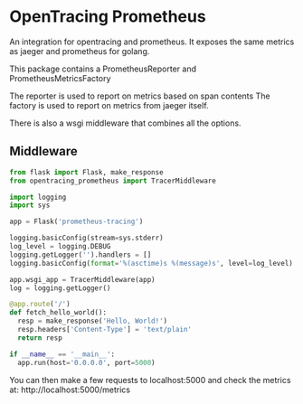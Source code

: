 # OpenTracing Prometheus

An integration for opentracing and prometheus.
It exposes the same metrics as jaeger and prometheus for golang.

This package contains a PrometheusReporter and PrometheusMetricsFactory

The reporter is used to report on metrics based on span contents
The factory is used to report on metrics from jaeger itself.

There is also a wsgi middleware that combines all the options.

## Middleware

```python
from flask import Flask, make_response
from opentracing_prometheus import TracerMiddleware

import logging
import sys

app = Flask('prometheus-tracing')

logging.basicConfig(stream=sys.stderr)
log_level = logging.DEBUG
logging.getLogger('').handlers = []
logging.basicConfig(format='%(asctime)s %(message)s', level=log_level)

app.wsgi_app = TracerMiddleware(app)
log = logging.getLogger()

@app.route('/')
def fetch_hello_world():
  resp = make_response('Hello, World!')
  resp.headers['Content-Type'] = 'text/plain'
  return resp

if __name__ == '__main__':
  app.run(host='0.0.0.0', port=5000)

```

You can then make a few requests to localhost:5000 and check the metrics at: http://localhost:5000/metrics
